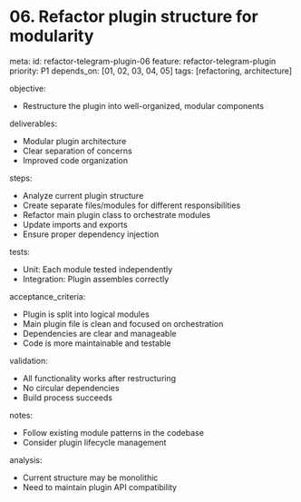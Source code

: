 # 06. Refactor plugin structure for modularity

meta:
id: refactor-telegram-plugin-06
feature: refactor-telegram-plugin
priority: P1
depends_on: [01, 02, 03, 04, 05]
tags: [refactoring, architecture]

objective:

- Restructure the plugin into well-organized, modular components

deliverables:

- Modular plugin architecture
- Clear separation of concerns
- Improved code organization

steps:

- Analyze current plugin structure
- Create separate files/modules for different responsibilities
- Refactor main plugin class to orchestrate modules
- Update imports and exports
- Ensure proper dependency injection

tests:

- Unit: Each module tested independently
- Integration: Plugin assembles correctly

acceptance_criteria:

- Plugin is split into logical modules
- Main plugin file is clean and focused on orchestration
- Dependencies are clear and manageable
- Code is more maintainable and testable

validation:

- All functionality works after restructuring
- No circular dependencies
- Build process succeeds

notes:

- Follow existing module patterns in the codebase
- Consider plugin lifecycle management

analysis:

- Current structure may be monolithic
- Need to maintain plugin API compatibility
